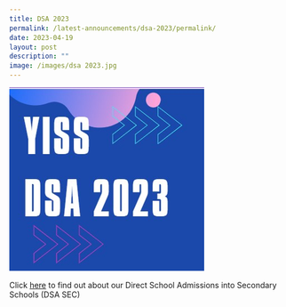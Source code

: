 ```yaml
---
title: DSA 2023
permalink: /latest-announcements/dsa-2023/permalink/
date: 2023-04-19
layout: post
description: ""
image: /images/dsa 2023.jpg
---
```

![](/images/dsa%202023.jpg)

Click [here](https://www.yusofishaksec.moe.edu.sg/yi-experience/direct-school-admissions-into-secondary-schools-dsa-sec/) to find out about our Direct School Admissions into Secondary Schools (DSA SEC)